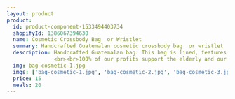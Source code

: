 ```yaml
---
layout: product
product:
  id: product-component-1533494403734
  shopifyId: 1386067394630
  name: Cosmetic Crossbody Bag  or Wristlet 
  summary: Handcrafted Guatemalan cosmetic crossbody bag  or wristlet 
  description: Handcrafted Guatemalan bag. This bag is lined, features a zippered closure, and an optional leather strap. Can be used as a wristlet purse or a crossbody bag with the use of the included leather strap. Would make a great purse or even a makeup bag. All bags are handmade, unique, and provide sustainable employment opportunities to the most vulnerable families in Santa María de Jesús, Guatemala and the surrounding areas. Please choose the dominant color of your bag and be aware that all of our bags are handmade and unique.
               <br><br>100% of our profits support the elderly and our programs at Cosechando Felicidad Inc. including our feeding program for the elderly. 
  img: bag-cosmetic-1.jpg
  imgs: ['bag-cosmetic-1.jpg', 'bag-cosmetic-2.jpg', 'bag-cosmetic-3.jpg']
  price: 15
  meals: 20
---
```

